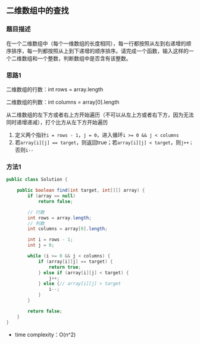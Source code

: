 ## 二维数组中的查找

### 题目描述

在一个二维数组中（每个一维数组的长度相同），每一行都按照从左到右递增的顺序排序，每一列都按照从上到下递增的顺序排序。请完成一个函数，输入这样的一个二维数组和一个整数，判断数组中是否含有该整数。

### 思路1

二维数组的行数：int rows = array.length

二维数组的列数：int columns = array[0].length

从二维数组的左下方或者右上方开始遍历（不可以从左上方或者右下方，因为无法同时递增递减），打个比方从左下方开始遍历

1. 定义两个指针`i = rows - 1`，`j = 0`，进入循环`i >= 0 && j < columns`
2. 若`array[i][j] == target`，则返回true；若`array[i][j] < target`，则`j++；`否则`i--`

### 方法1

```java
public class Solution {

    public boolean find(int target, int[][] array) {
        if (array == null)
            return false;

        // 行数
        int rows = array.length;
        // 列数
        int columns = array[0].length;

        int i = rows - 1;
        int j = 0;

        while (i >= 0 && j < columns) {
            if (array[i][j] == target) {
                return true;
            } else if (array[i][j] < target) {
                j++;
            } else {// array[i][j] > target
                i--;
            }
        }

        return false;
    }
}
```

- time complexity：O(n^2)